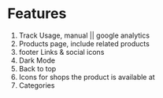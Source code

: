 # Features

1. Track Usage, manual || google analytics
2. Products page, include related products
3. footer Links & social icons
4. Dark Mode
5. Back to top
6. Icons for shops the product is available at
7. Categories
